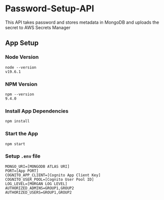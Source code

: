 # Password-Setup-API
This API takes password and stores metadata in MongoDB and uploads the secret to AWS Secrets Manager


## App Setup 

### Node Version
```
node --version
v19.6.1
```
### NPM Version
```
npm --version
9.4.0
```
### Install App Dependencies
```
npm install
```

### Start the App
```
npm start
```

### Setup `.env` file

```
MONGO_URI=[MONGODB ATLAS URI]
PORT=[App PORT]
COGNITO_APP_CLIENT=[Cognito App Client Key]
COGNITO_USER_POOL=[Cognito User Pool ID]
LOG_LEVEL=[MORGAN LOG LEVEL]
AUTHORIZED_ADMINS=GROUP1,GROUP2
AUTHORIZED_USERS=GROUP1,GROUP2
```

